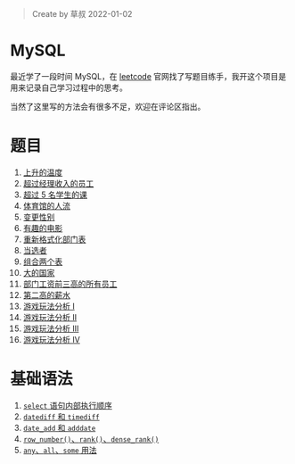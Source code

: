 > Create by 草叔 2022-01-02

# MySQL
最近学了一段时间 MySQL，在 [leetcode](https://leetcode-cn.com/problemset/database/) 官网找了写题目练手，我开这个项目是用来记录自己学习过程中的思考。

当然了这里写的方法会有很多不足，欢迎在评论区指出。

# 题目
1. [上升的温度](https://github.com/astak16/MySQL/issues/1)
2. [超过经理收入的员工](https://github.com/astak16/blog-mysql/issues/3)
3. [超过 5 名学生的课](https://github.com/astak16/blog-mysql/issues/4)
4. [体育馆的人流](https://github.com/astak16/blog-mysql/issues/6)
5. [变更性别](https://github.com/astak16/blog-mysql/issues/7)
6. [有趣的电影](https://github.com/astak16/blog-mysql/issues/9)
7. [重新格式化部门表](https://github.com/astak16/blog-mysql/issues/10)
8. [当选者](https://github.com/astak16/blog-mysql/issues/11)
9. [组合两个表](https://github.com/astak16/blog-mysql/issues/13)
10. [大的国家](https://github.com/astak16/blog-mysql/issues/14)
11. [部门工资前三高的所有员工](https://github.com/astak16/blog-mysql/issues/15)
12. [第二高的薪水](https://github.com/astak16/blog-mysql/issues/16)
13. [游戏玩法分析 I](https://github.com/astak16/blog-mysql/issues/18)
14. [游戏玩法分析 II](https://github.com/astak16/blog-mysql/issues/20)
15. [游戏玩法分析 III](https://github.com/astak16/blog-mysql/issues/17)
16. [游戏玩法分析 IV](https://github.com/astak16/blog-mysql/issues/21)

# 基础语法
1. [`select` 语句内部执行顺序](https://github.com/astak16/blog-mysql/issues/12)
2. [`datediff` 和 `timediff`](https://github.com/astak16/blog-mysql/issues/2)
3. [`date_add` 和 `adddate`](https://github.com/astak16/blog-mysql/issues/5)
4. [`row_number()`、`rank()`、`dense_rank()`](https://github.com/astak16/blog-mysql/issues/8)
5. [`any`、`all`、`some` 用法](https://github.com/astak16/blog-mysql/issues/19)
